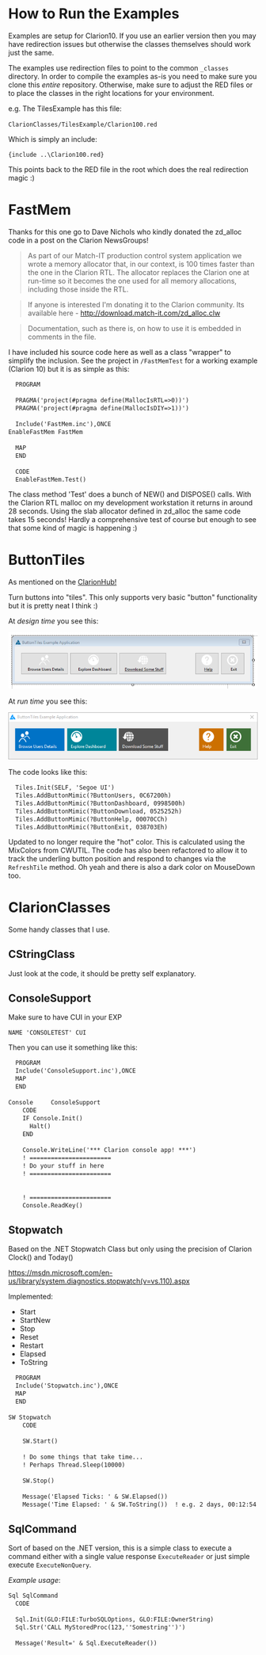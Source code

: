 # How to Run the Examples

Examples are setup for Clarion10. If you use an earlier version then you may have redirection issues but otherwise the classes themselves should work just the same.

The examples use redirection files to point to the common `_classes` directory. 
In order to compile the examples as-is you need to make sure you clone this *entire* repository. Otherwise, make sure to adjust the RED files or to place the classes in the right locations for your environment.

e.g. The TilesExample has this file:

`ClarionClasses/TilesExample/Clarion100.red`

Which is simply an include:

```
{include ..\Clarion100.red}
```

This points back to the RED file in the root which does the real redirection magic :)

# FastMem

Thanks for this one go to Dave Nichols who kindly donated the zd_alloc code in a post on the Clarion NewsGroups!

>As part of our Match-IT production control system application we wrote a 
memory allocator that, in our context, is 100 times faster than the one 
in the Clarion RTL. The allocator replaces the Clarion one at run-time 
so it becomes the one used for all memory allocations, including those 
inside the RTL.

>If anyone is interested I'm donating it to the Clarion community. Its 
available here - http://download.match-it.com/zd_alloc.clw

>Documentation, such as there is, on how to use it is embedded in 
comments in the file.

I have included his source code here as well as a class "wrapper" to simplify the inclusion.
See the project in `/FastMemTest` for a working example (Clarion 10) but it is as simple as this:

```
  PROGRAM

  PRAGMA('project(#pragma define(MallocIsRTL=>0))')
  PRAGMA('project(#pragma define(MallocIsDIY=>1))')

  Include('FastMem.inc'),ONCE
EnableFastMem FastMem

  MAP
  END

  CODE
  EnableFastMem.Test()
```

The class method 'Test' does a bunch of NEW() and DISPOSE() calls. With the Clarion RTL malloc on my development workstation it returns in around 28 seconds. Using the slab allocator defined in zd_alloc the same code takes 15 seconds! Hardly a comprehensive test of course but enough to see that some kind of magic is happening :)

# ButtonTiles

As mentioned on the [ClarionHub!](http://clarionhub.com/t/buttontiles-class/474)

Turn buttons into "tiles". This only supports very basic "button" functionality but it is pretty neat I think :)

At *design time* you see this:

![ButtonTiles DesignTime](/_docs/ButtonTiles_DesignTime.png?raw=true)

At *run time* you see this:

![ButtonTiles RunTime](/_docs/ButtonTiles_RunTime.png?raw=true)

The code looks like this:

```
  Tiles.Init(SELF, 'Segoe UI')
  Tiles.AddButtonMimic(?ButtonUsers, 0C67200h)
  Tiles.AddButtonMimic(?ButtonDashboard, 0998500h)
  Tiles.AddButtonMimic(?ButtonDownload, 0525252h)
  Tiles.AddButtonMimic(?ButtonHelp, 00070CCh)
  Tiles.AddButtonMimic(?ButtonExit, 038703Eh)
```
Updated to no longer require the "hot" color. This is calculated using the MixColors from CWUTIL.
The code has also been refactored to allow it to track the underling button position and respond to changes via the `RefreshTile` method.
Oh yeah and there is also a dark color on MouseDown too.

# ClarionClasses
Some handy classes that I use.

## CStringClass

Just look at the code, it should be pretty self explanatory.

## ConsoleSupport

Make sure to have CUI in your EXP
```
NAME 'CONSOLETEST' CUI
```

Then you can use it something like this:

```
  PROGRAM
  Include('ConsoleSupport.inc'),ONCE
  MAP
  END

Console     ConsoleSupport
    CODE
    IF Console.Init() 
      Halt()
    END

    Console.WriteLine('*** Clarion console app! ***')
    ! =======================
    ! Do your stuff in here
    ! =======================
    
    
    ! =======================
    Console.ReadKey()
```

## Stopwatch

Based on the .NET Stopwatch Class but only using the precision of Clarion Clock() and Today()

https://msdn.microsoft.com/en-us/library/system.diagnostics.stopwatch(v=vs.110).aspx

Implemented:

* Start
* StartNew
* Stop
* Reset
* Restart
* Elapsed
* ToString

```
  PROGRAM
  Include('Stopwatch.inc'),ONCE
  MAP
  END

SW Stopwatch
    CODE

    SW.Start()

    ! Do some things that take time...
    ! Perhaps Thread.Sleep(10000)

    SW.Stop()

    Message('Elapsed Ticks: ' & SW.Elapsed())
    Message('Time Elapsed: ' & SW.ToString())  ! e.g. 2 days, 00:12:54
```

## SqlCommand

Sort of based on the .NET version, this is a simple class to execute a command either with a single value response `ExecuteReader` or just simple execute `ExecuteNonQuery`.

*Example usage*:

```
Sql SqlCommand
  CODE

  Sql.Init(GLO:FILE:TurboSQLOptions, GLO:FILE:OwnerString)
  Sql.Str('CALL MyStoredProc(123,''Somestring'')')

  Message('Result=' & Sql.ExecuteReader())
```
